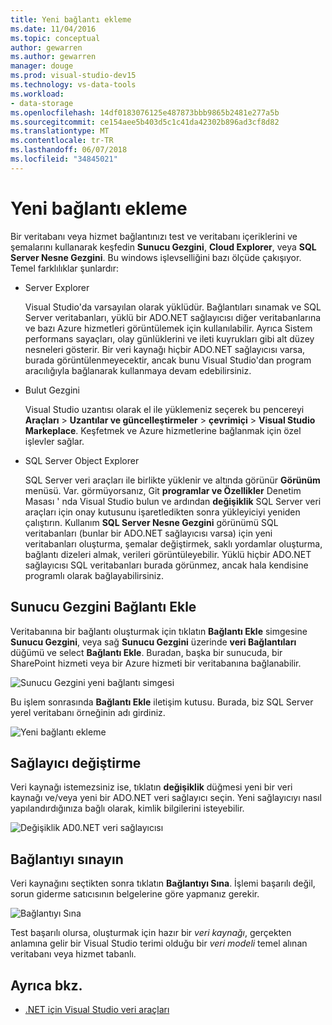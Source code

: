 ```yaml
---
title: Yeni bağlantı ekleme
ms.date: 11/04/2016
ms.topic: conceptual
author: gewarren
ms.author: gewarren
manager: douge
ms.prod: visual-studio-dev15
ms.technology: vs-data-tools
ms.workload:
- data-storage
ms.openlocfilehash: 14df0183076125e487873bbb9865b2481e277a5b
ms.sourcegitcommit: ce154aee5b403d5c1c41da42302b896ad3cf8d82
ms.translationtype: MT
ms.contentlocale: tr-TR
ms.lasthandoff: 06/07/2018
ms.locfileid: "34845021"
---
```

# <a name="add-new-connections"></a>Yeni bağlantı ekleme

Bir veritabanı veya hizmet bağlantınızı test ve veritabanı içeriklerini ve şemalarını kullanarak keşfedin **Sunucu Gezgini**, **Cloud Explorer**, veya **SQL Server Nesne Gezgini**. Bu windows işlevselliğini bazı ölçüde çakışıyor. Temel farklılıklar şunlardır:

- Server Explorer

   Visual Studio'da varsayılan olarak yüklüdür. Bağlantıları sınamak ve SQL Server veritabanları, yüklü bir ADO.NET sağlayıcısı diğer veritabanlarına ve bazı Azure hizmetleri görüntülemek için kullanılabilir. Ayrıca Sistem performans sayaçları, olay günlüklerini ve ileti kuyrukları gibi alt düzey nesneleri gösterir. Bir veri kaynağı hiçbir ADO.NET sağlayıcısı varsa, burada görüntülenmeyecektir, ancak bunu Visual Studio'dan program aracılığıyla bağlanarak kullanmaya devam edebilirsiniz.

- Bulut Gezgini

   Visual Studio uzantısı olarak el ile yüklemeniz seçerek bu pencereyi **Araçları** > **Uzantılar ve güncelleştirmeler** > **çevrimiçi**  >  **Visual Studio Markeplace**. Keşfetmek ve Azure hizmetlerine bağlanmak için özel işlevler sağlar.

- SQL Server Object Explorer

   SQL Server veri araçları ile birlikte yüklenir ve altında görünür **Görünüm** menüsü. Var. görmüyorsanız, Git **programlar ve Özellikler** Denetim Masası ' nda Visual Studio bulun ve ardından **değişiklik** SQL Server veri araçları için onay kutusunu işaretledikten sonra yükleyiciyi yeniden çalıştırın. Kullanım **SQL Server Nesne Gezgini** görünümü SQL veritabanları (bunlar bir ADO.NET sağlayıcısı varsa) için yeni veritabanları oluşturma, şemalar değiştirmek, saklı yordamlar oluşturma, bağlantı dizeleri almak, verileri görüntüleyebilir. Yüklü hiçbir ADO.NET sağlayıcısı SQL veritabanları burada görünmez, ancak hala kendisine programlı olarak bağlayabilirsiniz.

## <a name="add-a-connection-in-server-explorer"></a>Sunucu Gezgini Bağlantı Ekle

Veritabanına bir bağlantı oluşturmak için tıklatın **Bağlantı Ekle** simgesine **Sunucu Gezgini**, veya sağ **Sunucu Gezgini** üzerinde **veri Bağlantıları** düğümü ve select **Bağlantı Ekle**. Buradan, başka bir sunucuda, bir SharePoint hizmeti veya bir Azure hizmeti bir veritabanına bağlanabilir.

![Sunucu Gezgini yeni bağlantı simgesi](../data-tools/media/raddata-server-explorer-new-connection-icon.png)

Bu işlem sonrasında **Bağlantı Ekle** iletişim kutusu. Burada, biz SQL Server yerel veritabanı örneğinin adı girdiniz.

![Yeni bağlantı ekleme](../data-tools/media/raddata-add-new-connection-dialog.png)

## <a name="change-the-provider"></a>Sağlayıcı değiştirme

Veri kaynağı istemezsiniz ise, tıklatın **değişiklik** düğmesi yeni bir veri kaynağı ve/veya yeni bir ADO.NET veri sağlayıcı seçin. Yeni sağlayıcıyı nasıl yapılandırdığınıza bağlı olarak, kimlik bilgilerini isteyebilir.

![Değişiklik AD0.NET veri sağlayıcısı](../data-tools/media/raddata-change-ad0.net-data-provider.png)

## <a name="test-the-connection"></a>Bağlantıyı sınayın

Veri kaynağını seçtikten sonra tıklatın **Bağlantıyı Sına**. İşlemi başarılı değil, sorun giderme satıcısının belgelerine göre yapmanız gerekir.

![Bağlantıyı Sına](../data-tools/media/raddata-test-connection.png)

Test başarılı olursa, oluşturmak için hazır bir *veri kaynağı*, gerçekten anlamına gelir bir Visual Studio terimi olduğu bir *veri modeli* temel alınan veritabanı veya hizmet tabanlı.

## <a name="see-also"></a>Ayrıca bkz.

- [.NET için Visual Studio veri araçları](../data-tools/visual-studio-data-tools-for-dotnet.md)